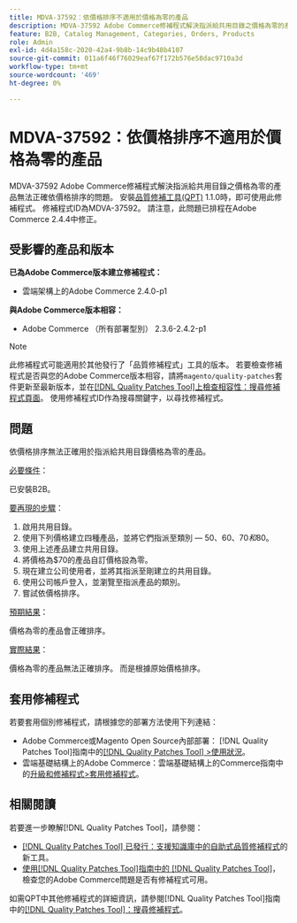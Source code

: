 ```yaml
---
title: MDVA-37592：依價格排序不適用於價格為零的產品
description: MDVA-37592 Adobe Commerce修補程式解決指派給共用目錄之價格為零的產品無法正確依價格排序的問題。 安裝[Quality Patches Tool (QPT)](https://experienceleague.adobe.com/en/docs/commerce-operations/tools/quality-patches-tool/quality-patches-tool-to-self-serve-quality-patches) 1.1.0時，即可使用此修補程式。 修補程式ID為MDVA-37592。 請注意，此問題已排程在Adobe Commerce 2.4.4中修正。
feature: B2B, Catalog Management, Categories, Orders, Products
role: Admin
exl-id: 4d4a158c-2020-42a4-9b8b-14c9b48b4107
source-git-commit: 011a6f46f76029eaf67f172b576e58dac9710a3d
workflow-type: tm+mt
source-wordcount: '469'
ht-degree: 0%

---
```


# MDVA-37592：依價格排序不適用於價格為零的產品

MDVA-37592 Adobe Commerce修補程式解決指派給共用目錄之價格為零的產品無法正確依價格排序的問題。 安裝[品質修補工具(QPT)](https://experienceleague.adobe.com/en/docs/commerce-operations/tools/quality-patches-tool/quality-patches-tool-to-self-serve-quality-patches) 1.1.0時，即可使用此修補程式。 修補程式ID為MDVA-37592。 請注意，此問題已排程在Adobe Commerce 2.4.4中修正。

## 受影響的產品和版本

**已為Adobe Commerce版本建立修補程式：**

* 雲端架構上的Adobe Commerce 2.4.0-p1

**與Adobe Commerce版本相容：**

* Adobe Commerce （所有部署型別） 2.3.6-2.4.2-p1

>[!NOTE]
>
>此修補程式可能適用於其他發行了「品質修補程式」工具的版本。 若要檢查修補程式是否與您的Adobe Commerce版本相容，請將`magento/quality-patches`套件更新至最新版本，並在[[!DNL Quality Patches Tool]上檢查相容性：搜尋修補程式頁面](https://experienceleague.adobe.com/en/docs/commerce-operations/tools/quality-patches-tool/quality-patches-tool-to-self-serve-quality-patches)。 使用修補程式ID作為搜尋關鍵字，以尋找修補程式。

## 問題

依價格排序無法正確用於指派給共用目錄價格為零的產品。

<u>必要條件</u>：

已安裝B2B。

<u>要再現的步驟</u>：

1. 啟用共用目錄。
1. 使用下列價格建立四種產品，並將它們指派至類別 — $50、$60、$70和$80。
1. 使用上述產品建立共用目錄。
1. 將價格為$70的產品自訂價格設為零。
1. 現在建立公司使用者，並將其指派至剛建立的共用目錄。
1. 使用公司帳戶登入，並瀏覽至指派產品的類別。
1. 嘗試依價格排序。

<u>預期結果</u>：

價格為零的產品會正確排序。

<u>實際結果</u>：

價格為零的產品無法正確排序。 而是根據原始價格排序。

## 套用修補程式

若要套用個別修補程式，請根據您的部署方法使用下列連結：

* Adobe Commerce或Magento Open Source內部部署： [!DNL Quality Patches Tool]指南中的[[!DNL Quality Patches Tool] >使用狀況](/help/tools/quality-patches-tool/usage.md)。
* 雲端基礎結構上的Adobe Commerce：雲端基礎結構上的Commerce指南中的[升級和修補程式>套用修補程式](https://experienceleague.adobe.com/docs/commerce-cloud-service/user-guide/develop/upgrade/apply-patches.html)。

## 相關閱讀

若要進一步瞭解[!DNL Quality Patches Tool]，請參閱：

* [[!DNL Quality Patches Tool] 已發行：支援知識庫中的自助式品質修補程式](https://experienceleague.adobe.com/en/docs/commerce-operations/tools/quality-patches-tool/quality-patches-tool-to-self-serve-quality-patches)的新工具。
* [使用[!DNL Quality Patches Tool]指南中的 [!DNL Quality Patches Tool]](/help/tools/quality-patches-tool/patches-available-in-qpt/check-patch-for-magento-issue-with-magento-quality-patches.md)，檢查您的Adobe Commerce問題是否有修補程式可用。

如需QPT中其他修補程式的詳細資訊，請參閱[!DNL Quality Patches Tool]指南中的[[!DNL Quality Patches Tool]：搜尋修補程式](https://experienceleague.adobe.com/tools/commerce-quality-patches/index.html)。
